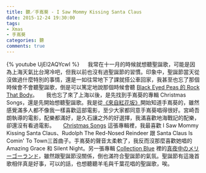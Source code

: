 ```yaml
---
title: 聽／手嶌葵 - I Saw Mommy Kissing Santa Claus
date: 2015-12-24 19:30:00
tags: 
- Xmas
- 手嶌葵
categories: 聽
comments: true
---
```

{% youtube UjEI2AQYcwI %}
　
我常在十一月的時候就想聽聖誕歌，可能是因為上海天氣比台灣冷吧，但我以前也沒有過聖誕節的習慣。印象中，聖誕節當天從沒做過什麼特別的事情，還是一如往常地下了課就搭公車回家，我甚至也忘了那個時候會不會聽聖誕歌，倒是可以篤定地說那個時候會聽 [Black Eyed Peas 的 Rock That Body](https://www.youtube.com/watch?v=nmnjL26OBcY)。<!-- more -->
　
我也忘了來了上海以後，是先找到手嶌葵的專輯 Christmas Songs，還是先開始想聽聖誕歌。我是從[《來自紅花坂》](https://zh.wikipedia.org/zh-hant/%E4%BE%86%E8%87%AA%E7%B4%85%E8%8A%B1%E5%9D%82)開始知道手嶌葵的，雖然感覺滿多人都不像我一樣喜歡這部電影，至少大家都同意手嶌葵唱得很好。宮崎吾朗執導的電影，配樂都滿好，是久石讓之外的好選擇，我滿喜歡地海戰記的配樂，卻還沒有看過電影。
　
[Christmas Songs](https://music.douban.com/subject/5293706/) 這張專輯裡，我最喜歡 I Saw Mommy Kissing Santa Claus、Rudolph The Red-Nosed Reindeer 跟 Santa Claus Is Comin' To Town三首曲子。手嶌葵的聲音太柔軟了，我反而沒那麼喜歡她唱的 Amazing Grace 和 Silent Night。另一張專輯 [Collection Blue](http://www.amazon.co.jp/Collection-Blue-%E6%89%8B%E5%B6%8C-%E8%91%B5/dp/B005KWCULK) 裡的[真夜中のメリーゴーランド](https://www.youtube.com/watch?v=6qYVF3CN_4w)，雖然跟聖誕節沒關係，倒也滿符合聖誕節的氣氛。聖誕節有這幾首歌相伴真是好事，可以的話，也想聽聽羊毛與千葉花唱的聖誕歌，唉。
